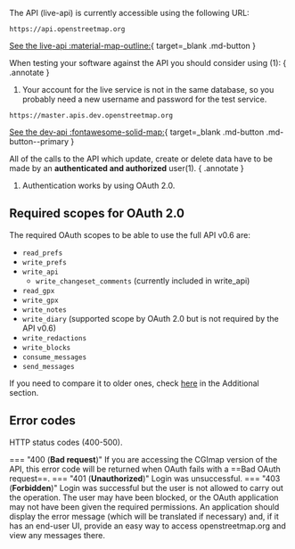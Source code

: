 The API (live-api) is currently accessible using the following URL:

```
https://api.openstreetmap.org
```

[See the live-api :material-map-outline:](https://api.openstreetmap.org){ target=_blank .md-button }

When testing your software against the API you should consider using <!--nazwij to, czego trzeba użyć, bo w tej chwili to wygląda, jakby trzeba było użyć plusika-->(1):
{ .annotate }

1. Your account for the live service is not in the same database, so you probably need a new username and password for the test service.

```
https://master.apis.dev.openstreetmap.org
```

[See the dev-api :fontawesome-solid-map:](https://master.apis.dev.openstreetmap.org/){ target=_blank .md-button .md-button--primary }

All of the calls to the API which update, create or delete data have to be made by an **authenticated and authorized** user(1).
{ .annotate }

1. Authentication works by using OAuth 2.0.

## Required scopes for OAuth 2.0

The required OAuth scopes to be able to use the full API v0.6 are:

- ```read_prefs```
- ```write_prefs```
- ```write_api```
    - ```write_changeset_comments``` (currently included in write_api)
- ```read_gpx```
- ```write_gpx```
- ```write_notes```
- ```write_diary``` (supported scope by OAuth 2.0 but is not required by the API v0.6)
- ```write_redactions```
- ```write_blocks```
- ```consume_messages```
- ```send_messages```

If you need to compare it to older ones, check [here](../../endpoints_(API_calls)/get_api_permissions#additional) in the Additional section.
<!--odnośnik nie jest jasny-->
## Error codes

HTTP status codes (400-500).

=== "400 (**Bad request**)"
    If you are accessing the CGImap version of the API, this error code will be returned when OAuth fails with a ==Bad OAuth request==. <!-- widzę, że używasz wyróżnienia do atrybutów, więc tutaj jest to niespójne. Zastanów się, co dokładnie oznacza wyróżnienie. Nazwy atrybutów zapisywałam jako 'code'-->
=== "401 (**Unauthorized**)"
    Login was unsuccessful.
=== "403 (**Forbidden**)"
    Login was successful but the user is not allowed to carry out the operation. The user may have been blocked, or the OAuth application may not have been given the required permissions. An application should display the error message (which will be translated if necessary) and, if it has an end-user UI, provide an easy way to access openstreetmap.org and view any messages there.
    <!--bardzo ładny sposób prezentacji błędów!-->